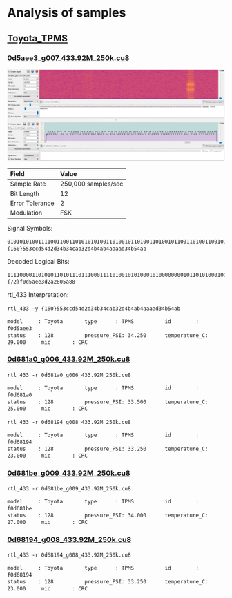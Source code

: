 # Analysis of samples

## [Toyota_TPMS](../ANALYSIS.md)

### [0d5aee3_g007_433.92M_250k.cu8](../0d5aee3_g007_433.92M_250k.cu8)

![0d5aee3_g007_433.92M_250k_interpretation_01.jpg](0d5aee3_g007_433.92M_250k_interpretation_01.jpg)

| Field              | Value               |
|:------             |:-----               |
| Sample Rate        | 250,000 samples/sec |
| Bit Length         | 12                  |
| Error Tolerance    | 2                   |
| Modulation         | FSK                 |

Signal Symbols:

```
0101010100111100110011010101010011010010110100110100101100110100110010101011001100101101010010110100101010110100101010101010101011010011010010110101010010101011
{160}553ccd54d2d34b34cab32d4b4ab4aaaad34b54ab
```

Decoded Logical Bits:

```
111100001101010110101110111000111101001010100010100000000101101010001000
{72}f0d5aee3d2a2805a88
```

rtl_433 Interpretation:

`rtl_433 -y {160}553ccd54d2d34b34cab32d4b4ab4aaaad34b54ab`

```
model     : Toyota       type      : TPMS          id        : f0d5aee3
status    : 128          pressure_PSI: 34.250      temperature_C: 29.000     mic       : CRC
```


### [0d681a0_g006_433.92M_250k.cu8](../0d681a0_g006_433.92M_250k.cu8)

`rtl_433 -r 0d681a0_g006_433.92M_250k.cu8`

```
model     : Toyota       type      : TPMS          id        : f0d681a0
status    : 128          pressure_PSI: 33.500      temperature_C: 25.000     mic       : CRC
```


`rtl_433 -r 0d68194_g008_433.92M_250k.cu8`

```
model     : Toyota       type      : TPMS          id        : f0d68194
status    : 128          pressure_PSI: 33.250      temperature_C: 23.000     mic       : CRC
```


### [0d681be_g009_433.92M_250k.cu8](../0d681be_g009_433.92M_250k.cu8)

`rtl_433 -r 0d681be_g009_433.92M_250k.cu8`

```
model     : Toyota       type      : TPMS          id        : f0d681be
status    : 128          pressure_PSI: 34.000      temperature_C: 27.000     mic       : CRC
```

### [0d68194_g008_433.92M_250k.cu8](../0d68194_g008_433.92M_250k.cu8)

`rtl_433 -r 0d68194_g008_433.92M_250k.cu8`

```
model     : Toyota       type      : TPMS          id        : f0d68194
status    : 128          pressure_PSI: 33.250      temperature_C: 23.000     mic       : CRC
```


